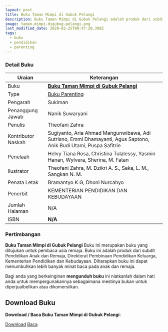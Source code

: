 ```yaml
---
layout: post
title: Buku Taman Mimpi di Gubuk Pelangi
description: Buku Taman Mimpi di Gubuk Pelangi adalah produk dari subdit Pendidikan Anak dan Remaja. Download dan Baca buku parenting Taman Mimpi di Gubuk Pelangi.
image: taman-mimpi-digubug-pelangi.png
last_modified_date: 2020-02-25T09:47:20.398Z
tags:
  - buku
  - pendidikan
  - parenting
---
```


### Detail Buku

|Uraian|Keterangan|
| --- | --- |
|Buku|<a href="/bse/buku-yuk-jadi-teman-curhat-yang-asyk" title="Buku Taman Mimpi di Gubuk Pelangi"><strong>Buku Taman Mimpi di Gubuk Pelangi</strong></a>|
|Type|<a href="/bse/parenting" title="Buku Parenting" target="_blank">Buku Parenting</a>|
|Pengarah|Sukiman|
|Penanggung Jawab|Nanik Suwaryani|
|Penulis|Theofani Zahra|
|Kontributor Naskah|Sugiyanto, Aria Ahmad Mangunwibawa, Adi Sutrisno, Emmi Dhamayanti, Agus Saptono, Anik Budi Utami, Puspa Safitrie|
|Penelaah|Helvy Tiana Rosa, Christina Tulalessy, Yasmin Hanan, Wylvera, Sherina, M. Fatan|
|Ilustrator|Theofani Zahra, M. Dzikri A. S., Saka, L. M., Sangkan N. M.|
|Penata Letak|Bramantyo K.G, Dhoni Nurcahyo|
|Penerbit|KEMENTERIAN PENDIDIKAN DAN KEBUDAYAAN|
|Jumlah Halaman|N/A|
|ISBN|<strong>N/A</strong>|

### Pertimbangan
**Buku Taman Mimpi di Gubuk Pelangi** Buku ini merupakan buku yang ditujukan untuk pembaca usia remaja. Buku ini adalah produk dari subdit Pendidikan Anak dan Remaja, Direktorat Pembinaan Pendidikan Keluarga, Kementerian Pendidikan dan Kebudayaan. Diharapkan buku ini dapat menumbuhkan lebih banyak minat baca pada anak dan remaja.

Bagi anda yang berkeinginan <b>mengunduh buku</b> ini niatkanlah dalam hati anda untuk mempergunakannya sebagaimana mestinya bukan untuk diperjualbelikan atau dikomersilkan.
  
## Download Buku
**Download / Baca Buku Taman Mimpi di Gubuk Pelangi**:
<p class="center"><a class="button download" href="https://docs.google.com/uc?export=download&id=1VWIwpdK9D03AHblwcMf8MDuX3dHP3Czk" rel="nofollow" target="_blank" title="Download Buku Taman Mimpi di Gubuk Pelangi">Download</a>
<a class="button demo open-dialog" href="https://drive.google.com/file/d/1VWIwpdK9D03AHblwcMf8MDuX3dHP3Czk/preview" rel="nofollow" target="_blank" title="Baca Buku Taman Mimpi di Gubuk Pelangi">Baca</a></p>
